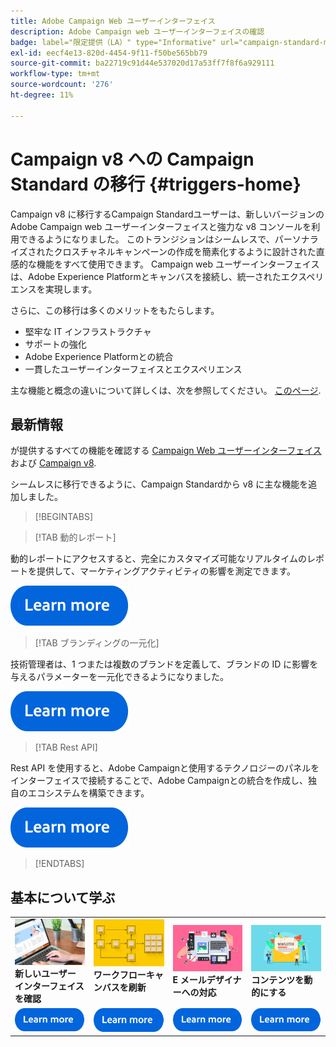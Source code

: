 ```yaml
---
title: Adobe Campaign Web ユーザーインターフェイス
description: Adobe Campaign web ユーザーインターフェイスの確認
badge: label="限定提供（LA）" type="Informative" url="campaign-standard-migration-home.md" tooltip="Campaign Standard移行済みユーザーに制限"
exl-id: eecf4e13-820d-4454-9f11-f50be565bb79
source-git-commit: ba22719c91d44e537020d17a53ff7f8f6a929111
workflow-type: tm+mt
source-wordcount: '276'
ht-degree: 11%

---
```


# Campaign v8 への Campaign Standard の移行 {#triggers-home}

Campaign v8 に移行するCampaign Standardユーザーは、新しいバージョンのAdobe Campaign web ユーザーインターフェイスと強力な v8 コンソールを利用できるようになりました。 このトランジションはシームレスで、パーソナライズされたクロスチャネルキャンペーンの作成を簡素化するように設計された直感的な機能をすべて使用できます。 Campaign web ユーザーインターフェイスは、Adobe Experience Platformとキャンバスを接続し、統一されたエクスペリエンスを実現します。

さらに、この移行は多くのメリットをもたらします。

* 堅牢な IT インフラストラクチャ
* サポートの強化
* Adobe Experience Platformとの統合
* 一貫したユーザーインターフェイスとエクスペリエンス

主な機能と概念の違いについて詳しくは、次を参照してください。 [このページ](https://experienceleague.adobe.com/ja/docs/campaign-web/v8/release-notes/acs-migration).

## 最新情報

が提供するすべての機能を確認する [Campaign Web ユーザーインターフェイス](https://experienceleague.adobe.com/ja/docs/campaign-web/v8/campaign-web-home) および [Campaign v8](https://experienceleague.adobe.com/ja/docs/campaign/campaign-v8/campaign-home).

シームレスに移行できるように、Campaign Standardから v8 に主な機能を追加しました。

>[!BEGINTABS]

>[!TAB 動的レポート]

動的レポートにアクセスすると、完全にカスタマイズ可能なリアルタイムのレポートを提供して、マーケティングアクティビティの影響を測定できます。

[![画像](assets/do-not-localize/learn-more-button.svg)](reporting/get-started-reporting.md)

>[!TAB ブランディングの一元化]

技術管理者は、1 つまたは複数のブランドを定義して、ブランドの ID に影響を与えるパラメーターを一元化できるようになりました。

[![画像](assets/do-not-localize/learn-more-button.svg)](branding/branding-gs.md)

>[!TAB Rest API]

Rest API を使用すると、Adobe Campaignと使用するテクノロジーのパネルをインターフェイスで接続することで、Adobe Campaignとの統合を作成し、独自のエコシステムを構築できます。

[![画像](assets/do-not-localize/learn-more-button.svg)](api/get-started-apis.md)

>[!ENDTABS]

## 基本について学ぶ

<table style="table-layout:fixed">
  <tr style="border: 0;">
    <td>
    <a href="https://experienceleague.adobe.com/en/docs/campaign-web/v8/start/user-interface"><img src="assets/do-not-localize/menu-ui.jpeg"></a>
    <div><strong>新しいユーザーインターフェイスを確認</strong><br/></div>
    </td>
    <td>
    <a href="https://experienceleague.adobe.com/en/docs/campaign-web/v8/wf/gs-workflows"><img src="assets/do-not-localize/menu-workflows.jpeg"></a>
    <div><strong>ワークフローキャンバスを刷新</strong><br/></div><br/>
    </td>
    <td>
    <a href="https://experienceleague.adobe.com/en/docs/campaign-web/v8/msg/email/content/start-design/get-started-email-designer"><img src="assets/do-not-localize/menu-email.png"></a>
    <div><strong>E メールデザイナーへの対応</strong><br/>
    </div></td>
    <td>
    <a href="https://experienceleague.adobe.com/en/docs/campaign-web/v8/msg/dynamic-content/gs-personalization"><img src="assets/do-not-localize/menu-dynamic.png"></a>
    <div><strong>コンテンツを動的にする</strong><br/></div>
    </td>
  </tr>
  <tr style="border: 0;">
    <td align="center"><a href="https://experienceleague.adobe.com/en/docs/campaign-web/v8/start/user-interface"><img src="assets/do-not-localize/learn-more-button.svg"></a></td>
    <td align="center"><a href="https://experienceleague.adobe.com/en/docs/campaign-web/v8/wf/gs-workflows"><img src="assets/do-not-localize/learn-more-button.svg"></a></td>
    <td align="center"><a href="https://experienceleague.adobe.com/en/docs/campaign-web/v8/msg/email/content/start-design/get-started-email-designer"><img src="assets/do-not-localize/learn-more-button.svg"></a></td>
    <td align="center"><a href="https://experienceleague.adobe.com/en/docs/campaign-web/v8/msg/dynamic-content/gs-personalization"><img src="assets/do-not-localize/learn-more-button.svg"></a></td>
    </tr>
</table>
